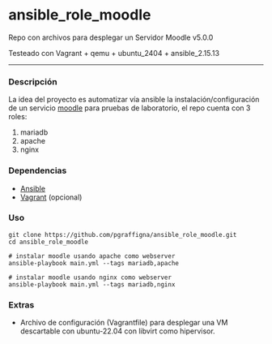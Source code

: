 # ansible_role_moodle

Repo con archivos para desplegar un Servidor Moodle v5.0.0

Testeado con Vagrant + qemu + ubuntu_2404 + ansible_2.15.13

---

### Descripción

La idea del proyecto es automatizar vía ansible la instalación/configuración de un servicio [moodle](https://docs.moodle.org/404/en/Installing_Moodle) para pruebas de laboratorio, el repo cuenta con 3 roles:

1. mariadb
2. apache
3. nginx

### Dependencias

* [Ansible](https://docs.ansible.com/ansible/latest/installation_guide/installation_distros.html)
* [Vagrant](https://developer.hashicorp.com/vagrant/install) (opcional)

### Uso
```shell
git clone https://github.com/pgraffigna/ansible_role_moodle.git
cd ansible_role_moodle

# instalar moodle usando apache como webserver
ansible-playbook main.yml --tags mariadb,apache

# instalar moodle usando nginx como webserver
ansible-playbook main.yml --tags mariadb,nginx
```

### Extras
* Archivo de configuración (Vagrantfile) para desplegar una VM descartable con ubuntu-22.04 con libvirt como hipervisor.
